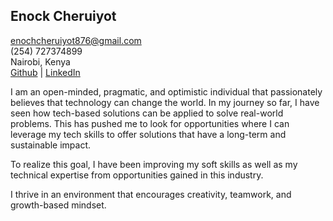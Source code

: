 ## Enock Cheruiyot

enochcheruiyot876@gmail.com  
(254) 727374899  
Nairobi, Kenya  
[Github](https://github.com/EnockBrown) | [LinkedIn](https://www.linkedin.com/in/enock-cheruiyot-1909ba183/)

I am an open-minded, pragmatic, and optimistic individual that passionately believes that technology can change the world. In my journey so far, I have seen how tech-based solutions can be applied to solve real-world problems. This has pushed me to look for opportunities where I can leverage my tech skills to offer solutions that have a long-term and sustainable impact.

To realize this goal, I have been improving my soft skills as well as my technical expertise from opportunities gained in this industry.

I thrive in an environment that encourages creativity, teamwork, and growth-based mindset.
  
